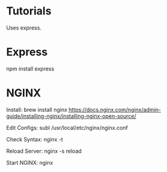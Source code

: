 # Tutorials
Uses express.

# Express
npm install express

# NGINX
Install:
    brew install nginx
    https://docs.nginx.com/nginx/admin-guide/installing-nginx/installing-nginx-open-source/

Edit Configs:
    subl /usr/local/etc/nginx/nginx.conf

Check Syntax:
    nginx -t

Reload Server:
    nginx -s reload

Start NGINX:
    nginx